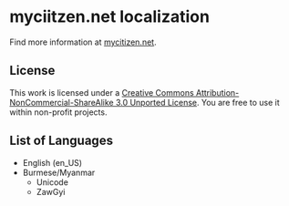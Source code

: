 myciitzen.net localization
==========================


Find more information at [mycitizen.net](http://mycitizen.net/web:localization).

License
-------

This work is licensed under a [Creative Commons Attribution-NonCommercial-ShareAlike 3.0 Unported License](http://creativecommons.org/licenses/by-nc-sa/3.0/deed.en_US). You are free to use it within non-profit projects.


List of Languages
-----------------

- English (en_US)
- Burmese/Myanmar
	- Unicode
	- ZawGyi
	